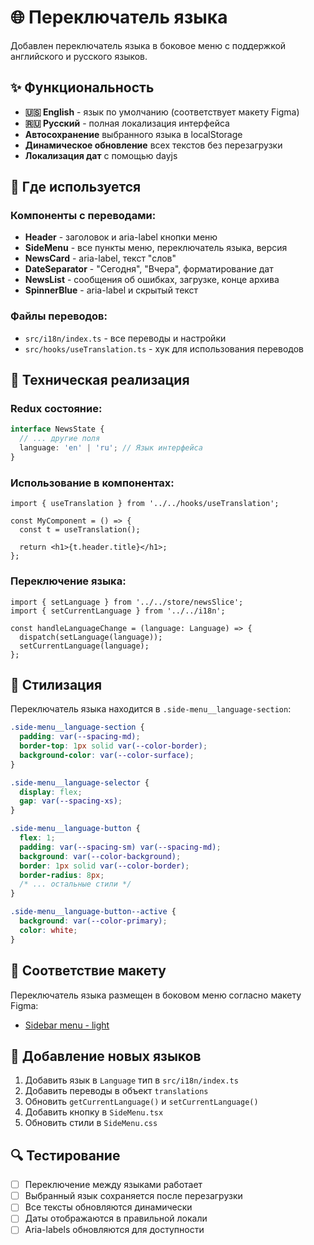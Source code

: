 # 🌐 Переключатель языка

Добавлен переключатель языка в боковое меню с поддержкой английского и русского языков.

## ✨ Функциональность

- **🇺🇸 English** - язык по умолчанию (соответствует макету Figma)
- **🇷🇺 Русский** - полная локализация интерфейса
- **Автосохранение** выбранного языка в localStorage
- **Динамическое обновление** всех текстов без перезагрузки
- **Локализация дат** с помощью dayjs

## 🎯 Где используется

### Компоненты с переводами:
- **Header** - заголовок и aria-label кнопки меню
- **SideMenu** - все пункты меню, переключатель языка, версия
- **NewsCard** - aria-label, текст "слов"
- **DateSeparator** - "Сегодня", "Вчера", форматирование дат
- **NewsList** - сообщения об ошибках, загрузке, конце архива
- **SpinnerBlue** - aria-label и скрытый текст

### Файлы переводов:
- `src/i18n/index.ts` - все переводы и настройки
- `src/hooks/useTranslation.ts` - хук для использования переводов

## 🔧 Техническая реализация

### Redux состояние:
```typescript
interface NewsState {
  // ... другие поля
  language: 'en' | 'ru'; // Язык интерфейса
}
```

### Использование в компонентах:
```tsx
import { useTranslation } from '../../hooks/useTranslation';

const MyComponent = () => {
  const t = useTranslation();
  
  return <h1>{t.header.title}</h1>;
};
```

### Переключение языка:
```tsx
import { setLanguage } from '../../store/newsSlice';
import { setCurrentLanguage } from '../../i18n';

const handleLanguageChange = (language: Language) => {
  dispatch(setLanguage(language));
  setCurrentLanguage(language);
};
```

## 🎨 Стилизация

Переключатель языка находится в `.side-menu__language-section`:

```css
.side-menu__language-section {
  padding: var(--spacing-md);
  border-top: 1px solid var(--color-border);
  background-color: var(--color-surface);
}

.side-menu__language-selector {
  display: flex;
  gap: var(--spacing-xs);
}

.side-menu__language-button {
  flex: 1;
  padding: var(--spacing-sm) var(--spacing-md);
  background: var(--color-background);
  border: 1px solid var(--color-border);
  border-radius: 8px;
  /* ... остальные стили */
}

.side-menu__language-button--active {
  background: var(--color-primary);
  color: white;
}
```

## 📱 Соответствие макету

Переключатель языка размещен в боковом меню согласно макету Figma:
- [Sidebar menu - light](https://www.figma.com/design/c2nsKXdUDy8dDv5ICSSLXR/Besider---React-%D1%82%D0%B5%D1%81%D1%82%D0%BE%D0%B2%D0%BE%D0%B5--Copy-?node-id=30-88&t=CbCQi69bfwsLRBUW-4)

## 🚀 Добавление новых языков

1. Добавить язык в `Language` тип в `src/i18n/index.ts`
2. Добавить переводы в объект `translations`
3. Обновить `getCurrentLanguage()` и `setCurrentLanguage()`
4. Добавить кнопку в `SideMenu.tsx`
5. Обновить стили в `SideMenu.css`

## 🔍 Тестирование

- [ ] Переключение между языками работает
- [ ] Выбранный язык сохраняется после перезагрузки
- [ ] Все тексты обновляются динамически
- [ ] Даты отображаются в правильной локали
- [ ] Aria-labels обновляются для доступности
